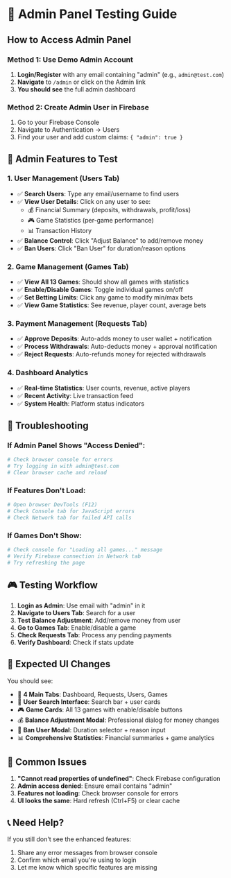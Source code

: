 # 🚀 Admin Panel Testing Guide

## How to Access Admin Panel

### Method 1: Use Demo Admin Account
1. **Login/Register** with any email containing "admin" (e.g., `admin@test.com`)
2. **Navigate** to `/admin` or click on the Admin link
3. **You should see** the full admin dashboard

### Method 2: Create Admin User in Firebase
1. Go to your Firebase Console
2. Navigate to Authentication → Users
3. Find your user and add custom claims: `{ "admin": true }`

## 🎯 Admin Features to Test

### 1. **User Management** (Users Tab)
- ✅ **Search Users**: Type any email/username to find users
- ✅ **View User Details**: Click on any user to see:
  - 💰 Financial Summary (deposits, withdrawals, profit/loss)
  - 🎮 Game Statistics (per-game performance)
  - 📊 Transaction History
- ✅ **Balance Control**: Click "Adjust Balance" to add/remove money
- ✅ **Ban Users**: Click "Ban User" for duration/reason options

### 2. **Game Management** (Games Tab)
- ✅ **View All 13 Games**: Should show all games with statistics
- ✅ **Enable/Disable Games**: Toggle individual games on/off
- ✅ **Set Betting Limits**: Click any game to modify min/max bets
- ✅ **View Game Statistics**: See revenue, player count, average bets

### 3. **Payment Management** (Requests Tab)
- ✅ **Approve Deposits**: Auto-adds money to user wallet + notification
- ✅ **Process Withdrawals**: Auto-deducts money + approval notification
- ✅ **Reject Requests**: Auto-refunds money for rejected withdrawals

### 4. **Dashboard Analytics**
- ✅ **Real-time Statistics**: User counts, revenue, active players
- ✅ **Recent Activity**: Live transaction feed
- ✅ **System Health**: Platform status indicators

## 🔧 Troubleshooting

### If Admin Panel Shows "Access Denied":
```bash
# Check browser console for errors
# Try logging in with admin@test.com
# Clear browser cache and reload
```

### If Features Don't Load:
```bash
# Open browser DevTools (F12)
# Check Console tab for JavaScript errors
# Check Network tab for failed API calls
```

### If Games Don't Show:
```bash
# Check console for "Loading all games..." message
# Verify Firebase connection in Network tab
# Try refreshing the page
```

## 🎮 Testing Workflow

1. **Login as Admin**: Use email with "admin" in it
2. **Navigate to Users Tab**: Search for a user
3. **Test Balance Adjustment**: Add/remove money from user
4. **Go to Games Tab**: Enable/disable a game
5. **Check Requests Tab**: Process any pending payments
6. **Verify Dashboard**: Check if stats update

## 📱 Expected UI Changes

You should see:
- 🎯 **4 Main Tabs**: Dashboard, Requests, Users, Games
- 👥 **User Search Interface**: Search bar + user cards
- 🎮 **Game Cards**: All 13 games with enable/disable buttons
- 💰 **Balance Adjustment Modal**: Professional dialog for money changes
- 🚫 **Ban User Modal**: Duration selector + reason input
- 📊 **Comprehensive Statistics**: Financial summaries + game analytics

## 🐛 Common Issues

1. **"Cannot read properties of undefined"**: Check Firebase configuration
2. **Admin access denied**: Ensure email contains "admin"
3. **Features not loading**: Check browser console for errors
4. **UI looks the same**: Hard refresh (Ctrl+F5) or clear cache

## 📞 Need Help?

If you still don't see the enhanced features:
1. Share any error messages from browser console
2. Confirm which email you're using to login
3. Let me know which specific features are missing 